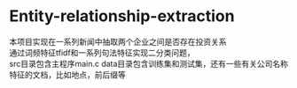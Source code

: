 # Entity-relationship-extraction
本项目实现在一系列新闻中抽取两个企业之间是否存在投资关系  
通过词频特征tfidf和一系列句法特征实现二分类问题，  
src目录包含主程序main.c
data目录包含训练集和测试集，还有一些有关公司名称特征的文档，比如地点，前后缀等
